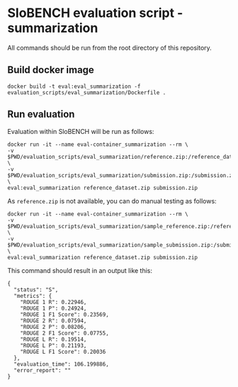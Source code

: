 # SloBENCH evaluation script - summarization

All commands should be run from the root directory of this repository.

## Build docker image 
```
docker build -t eval:eval_summarization -f evaluation_scripts/eval_summarization/Dockerfile .
```

## Run evaluation 

Evaluation within SloBENCH will be run as follows:

```
docker run -it --name eval-container_summarization --rm \
-v $PWD/evaluation_scripts/eval_summarization/reference.zip:/reference_dataset.zip \
-v $PWD/evaluation_scripts/eval_summarization/submission.zip:/submission.zip \
eval:eval_summarization reference_dataset.zip submission.zip
```

As `reference.zip` is not available, you can do manual testing as follows:


```
docker run -it --name eval-container_summarization --rm \
-v $PWD/evaluation_scripts/eval_summarization/sample_reference.zip:/reference_dataset.zip \
-v $PWD/evaluation_scripts/eval_summarization/sample_submission.zip:/submission.zip \
eval:eval_summarization reference_dataset.zip submission.zip
```

This command should result in an output like this:


```
{
  "status": "S",
  "metrics": {
    "ROUGE 1 R": 0.22946,
    "ROUGE 1 P": 0.24924,
    "ROUGE 1 F1 Score": 0.23569,
    "ROUGE 2 R": 0.07594,
    "ROUGE 2 P": 0.08206,
    "ROUGE 2 F1 Score": 0.07755,
    "ROUGE L R": 0.19514,
    "ROUGE L P": 0.21193,
    "ROUGE L F1 Score": 0.20036
  },
  "evaluation_time": 106.199886,
  "error_report": ""
}
```